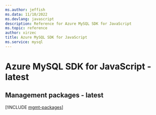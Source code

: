 ```yaml
---
ms.author: jeffish
ms.data: 11/10/2022
ms.devlang: javascript
description: Reference for Azure MySQL SDK for JavaScript
ms.topic: reference
author: xirzec
title: Azure MySQL SDK for JavaScript
ms.service: mysql
---
```

# Azure MySQL SDK for JavaScript - latest

## Management packages - latest
[!INCLUDE [mgmt-packages](mysql-mgmt-index.md)]